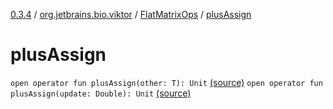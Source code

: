 [0.3.4](../../index.md) / [org.jetbrains.bio.viktor](../index.md) / [FlatMatrixOps](index.md) / [plusAssign](.)

# plusAssign

`open operator fun plusAssign(other: T): Unit` [(source)](https://github.com/JetBrains-Research/viktor/blob/0.3.4/src/main/kotlin/org/jetbrains/bio/viktor/StridedMatrix.kt#L133)
`open operator fun plusAssign(update: Double): Unit` [(source)](https://github.com/JetBrains-Research/viktor/blob/0.3.4/src/main/kotlin/org/jetbrains/bio/viktor/StridedMatrix.kt#L140)